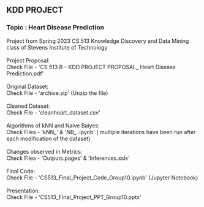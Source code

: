 ## KDD PROJECT ##
### Topic : Heart Disease Prediction ###


Project from Spring 2023 CS 513 Knowledge Discovery and Data Mining class of Stevens Institute of Technology
<br>
<br>
Project Proposal:
<br>
Check File - 'CS 513 B – KDD PROJECT PROPOSAL_ Heart Disease Prediction.pdf'
<br>
<br>
Original Dataset:
<br>
Check File - 'archive.zip' (Unzip the file)
<br>
<br>
Cleaned Dataset:
<br>
Check File - 'cleanheart_dataset.csv'
<br>
<br>
Algorithms of kNN and Naive Baiyes:
<br>
Check Files - 'kNN_*' & 'NB_* .ipynb' ( multiple iterations have been run after each modification of the dataset)
<br>
<br>
Changes observed in Metrics:
<br>
Check Files - 'Outputs.pages' & 'Inferences.xslx'
<br>
<br>
Final Code:
<br>
Check File - 'CS513_Final_Project_Code_Group10.ipynb' (Jupyter Notebook)
<br>
<br>
Presentation:
<br>
Check File - 'CS513_Final_Project_PPT_Group10.pptx'
